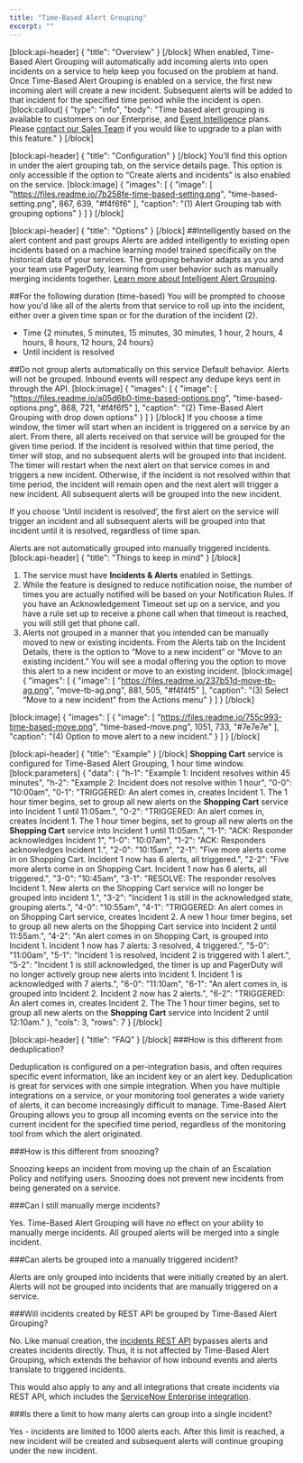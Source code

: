 ```yaml
---
title: "Time-Based Alert Grouping"
excerpt: ""
---
```

[block:api-header]
{
  "title": "Overview"
}
[/block]
When enabled, Time-Based Alert Grouping will automatically add incoming alerts into open incidents on a service to help keep you focused on the problem at hand. Once Time-Based Alert Grouping is enabled on a service, the first new incoming alert will create a new incident. Subsequent alerts will be added to that incident for the specified time period while the incident is open.
[block:callout]
{
  "type": "info",
  "body": "Time based alert grouping is available to customers on our Enterprise, and [Event Intelligence](https://support.pagerduty.com/v1/docs/event-intelligence) plans. Please [contact our Sales Team](https://www.pagerduty.com/contact-sales/) if you would like to upgrade to a plan with this feature."
}
[/block]

[block:api-header]
{
  "title": "Configuration"
}
[/block]
You’ll find this option in under the alert grouping tab, on the service details page. This option is only accessible if the option to “Create alerts and incidents” is also enabled on the service.
[block:image]
{
  "images": [
    {
      "image": [
        "https://files.readme.io/7b258fe-time-based-setting.png",
        "time-based-setting.png",
        867,
        639,
        "#f4f6f6"
      ],
      "caption": "(1) Alert Grouping tab with grouping options"
    }
  ]
}
[/block]

[block:api-header]
{
  "title": "Options"
}
[/block]
##Intelligently based on the alert content and past groups
Alerts are added intelligently to existing open incidents based on a machine learning model trained specifically on the historical data of your services. The grouping behavior adapts as you and your team use PagerDuty, learning from user behavior such as manually merging incidents together. [Learn more about Intelligent Alert Grouping](https://support.pagerduty.com/docs/intelligent-alert-grouping).

##For the following duration (time-based)
You will be prompted to choose how you'd like all of the alerts from that service to roll up into the incident, either over a given time span or for the duration of the incident (2).
* Time {2 minutes, 5 minutes, 15 minutes, 30 minutes, 1 hour, 2 hours, 4 hours, 8 hours, 12 hours, 24 hours}
* Until incident is resolved

##Do not group alerts automatically on this service
Default behavior. Alerts will not be grouped. Inbound events will respect any dedupe keys sent in through the API.
[block:image]
{
  "images": [
    {
      "image": [
        "https://files.readme.io/a05d6b0-time-based-options.png",
        "time-based-options.png",
        868,
        721,
        "#f4f6f5"
      ],
      "caption": "(2) Time-Based Alert Grouping with drop down options"
    }
  ]
}
[/block]
If you choose a time window, the timer will start when an incident is triggered on a service by an alert. From there, all alerts received on that service will be grouped for the given time period. If the incident is resolved within that time period, the timer will stop, and no subsequent alerts will be grouped into that incident.  The timer will restart when the next alert on that service comes in and triggers a new incident. Otherwise, if the incident is not resolved within that time period, the incident will remain open and the next alert will trigger a new incident. All subsequent alerts will be grouped into the new incident. 

If you choose ‘Until incident is resolved’, the first alert on the service will trigger an incident and all subsequent alerts will be grouped into that incident until it is resolved, regardless of time span.

Alerts are not automatically grouped into manually triggered incidents. 
[block:api-header]
{
  "title": "Things to keep in mind"
}
[/block]
1. The service must have **Incidents & Alerts** enabled in Settings. 
2. While the feature is designed to reduce notification noise, the number of times you are actually notified will be based on your Notification Rules. If you have an Acknowledgement Timeout set up on a service, and you have a rule set up to receive a phone call when that timeout is reached, you will still get that phone call.
3. Alerts not grouped in a manner that you intended can be manually moved to new or existing incidents. From the Alerts tab on the Incident Details, there is the option to “Move to a new incident” or “Move to an existing incident.”  You will see a modal offering you the option to move this alert to a new incident or move to an existing incident.
[block:image]
{
  "images": [
    {
      "image": [
        "https://files.readme.io/237b51d-move-tb-ag.png",
        "move-tb-ag.png",
        881,
        505,
        "#f4f4f5"
      ],
      "caption": "(3) Select “Move to a new incident” from the Actions menu"
    }
  ]
}
[/block]

[block:image]
{
  "images": [
    {
      "image": [
        "https://files.readme.io/755c993-time-based-move.png",
        "time-based-move.png",
        1051,
        733,
        "#7e7e7e"
      ],
      "caption": "(4) Option to move alert to a new incident."
    }
  ]
}
[/block]

[block:api-header]
{
  "title": "Example"
}
[/block]
**Shopping Cart** service is configured for Time-Based Alert Grouping, 1 hour time window.
[block:parameters]
{
  "data": {
    "h-1": "Example 1: Incident resolves within 45 minutes",
    "h-2": "Example 2: Incident does not resolve within 1 hour",
    "0-0": "10:00am",
    "0-1": "TRIGGERED: An alert comes in, creates Incident 1. The 1 hour timer begins, set to group all new alerts on the **Shopping Cart** service into Incident 1 until 11:05am.",
    "0-2": "TRIGGERED: An alert comes in, creates Incident 1. The 1 hour timer begins, set to group all new alerts on the **Shopping Cart** service into Incident 1 until 11:05am.",
    "1-1": "ACK: Responder acknowledges Incident 1",
    "1-0": "10:07am",
    "1-2": "ACK: Responders acknowledges Incident 1.",
    "2-0": "10:15am",
    "2-1": "Five more alerts come in on Shopping Cart. Incident 1 now has 6 alerts, all triggered.",
    "2-2": "Five more alerts come in on Shopping Cart. Incident 1 now has 6 alerts, all triggered.",
    "3-0": "10:45am",
    "3-1": "RESOLVE: The responder resolves Incident 1. New alerts on the Shopping Cart service will no longer be grouped into incident 1.",
    "3-2": "Incident 1 is still in the acknowledged state, grouping alerts.",
    "4-0": "10:55am",
    "4-1": "TRIGGERED: An alert comes in on Shopping Cart service, creates Incident 2. A new 1 hour timer begins, set to group all new alerts on the Shopping Cart service into Incident 2 until 11:55am.",
    "4-2": "An alert comes in on Shopping Cart, is grouped into Incident 1.  Incident 1 now has 7 alerts: 3 resolved, 4 triggered.",
    "5-0": "11:00am",
    "5-1": "Incident 1 is resolved, Incident 2 is triggered with 1 alert.",
    "5-2": "Incident 1 is still acknowledged, the timer is up and PagerDuty will no longer actively group new alerts into Incident 1. Incident 1 is acknowledged with 7 alerts.",
    "6-0": "11:10am",
    "6-1": "An alert comes in, is grouped into Incident 2. Incident 2 now has 2 alerts.",
    "6-2": "TRIGGERED: An alert comes in, creates Incident 2. The The 1 hour timer begins, set to group all new alerts on the **Shopping Cart** service into Incident 2 until 12:10am."
  },
  "cols": 3,
  "rows": 7
}
[/block]

[block:api-header]
{
  "title": "FAQ"
}
[/block]
###How is this different from deduplication?

Deduplication is configured on a per-integration basis, and often requires specific event information, like an incident key or an alert key. Deduplication is great for services with one simple integration. When you have multiple integrations on a service, or your monitoring tool generates a wide variety of alerts, it can become increasingly difficult to manage. Time-Based Alert Grouping allows you to group all incoming events on the service into the current incident for the specified time period, regardless of the monitoring tool from which the alert originated.

###How is this different from snoozing? 

Snoozing keeps an incident from moving up the chain of an Escalation Policy and notifying users. Snoozing does not prevent new incidents from being generated on a service. 

###Can I still manually merge incidents? 

Yes. Time-Based Alert Grouping will have no effect on your ability to manually merge incidents. All grouped alerts will be merged into a single incident.

###Can alerts be grouped into a manually triggered incident?

Alerts are only grouped into incidents that were initially created by an alert. Alerts will not be grouped into incidents that are manually triggered on a service. 

###Will incidents created by REST API be grouped by Time-Based Alert Grouping?

No. Like manual creation, the [incidents REST API](https://v2.developer.pagerduty.com/docs/incident-creation-api) bypasses alerts and creates incidents directly. Thus, it is not affected by Time-Based Alert Grouping, which extends the behavior of how inbound events and alerts translate to triggered incidents. 

This would also apply to any and all integrations that create incidents via REST API, which includes the [ServiceNow Enterprise integration](https://www.pagerduty.com/docs/guides/ServiceNow-integration-guide/).

###Is there a limit to how many alerts can group into a single incident?

Yes - incidents are limited to 1000 alerts each. After this limit is reached, a new incident will be created and subsequent alerts will continue grouping under the new incident.